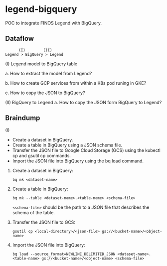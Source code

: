 # legend-bigquery
POC to integrate FINOS Legend with BigQuery.

## Dataflow 
```
      (I)        (II)
Legend > BigQuery > Legend
```
(I) Legend model to BigQuery table

a. How to extract the model from Legend?

b. How to create GCP services from within a K8s pod runing in GKE? 

c. How to copy the JSON to BigQuery? 

(II) BigQuery to Legend
a. How to copy the JSON form BigQuery to Legend?

## Braindump

(I)
- Create a dataset in BigQuery.
- Create a table in BigQuery using a JSON schema file.
- Transfer the JSON file to Google Cloud Storage (GCS) using the kubectl cp and gsutil cp commands.
- Import the JSON file into BigQuery using the bq load command.

1. Create a dataset in BigQuery: 
   ```
   bq mk <dataset-name>
   ```

2. Create a table in BigQuery:
   ```
   bq mk --table <dataset-name>.<table-name> <schema-file>
   ```
   
   `<schema-file>` should be the path to a JSON file that describes the schema of the table.

3. Transfer the JSON file to GCS:
   ```
   gsutil cp <local-directory>/<json-file> gs://<bucket-name>/<object-name>
   ```

4. Import the JSON file into BigQuery:
   ```
   bq load --source_format=NEWLINE_DELIMITED_JSON <dataset-name>.<table-name> gs://<bucket-name>/<object-name> <schema-file>
   ```
